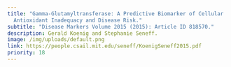 ```yaml
---
title: "Gamma-Glutamyltransferase: A Predictive Biomarker of Cellular
  Antioxidant Inadequacy and Disease Risk."
subtitle: "Disease Markers Volume 2015 (2015): Article ID 818570."
description: Gerald Koenig and Stephanie Seneff.
image: /img/uploads/default.png
link: https://people.csail.mit.edu/seneff/KoenigSeneff2015.pdf
priority: 18
---
```

